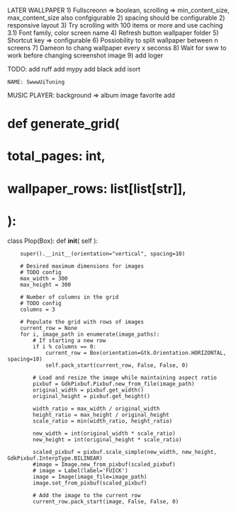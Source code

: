 LATER
  WALLPAPER
    1) Fullscreonn => boolean, scrolling => min_content_size, max_content_size also confgigurable
    2) spacing should be configurable
    2) responsive layout
    3) Try scrolling with 100 items or more and use caching
    3.1) Font family, color screen name
    4) Refresh button wallpaper folder
    5) Shortcut key => configurable
    6) Possiobility to split wallpaper between n screens
    7) Dameon to chang wallpaper every x seconss
    8) Wait for sww to work before changing screenshot image
    9) add loger

TODO:
  add ruff
  add mypy
  add black
  add isort

    NAME: SwwwUiTuning

MUSIC PLAYER:
  background => album image
  favorite add




# def generate_grid(
#     total_pages: int,
#     wallpaper_rows: list[list[str]],
# ):
class Plop(Box):
    def __init__(
        self
    ):

        super().__init__(orientation="vertical", spacing=10)

        # Desired maximum dimensions for images
        # TODO config
        max_width = 300
        max_height = 300

        # Number of columns in the grid
        # TODO config
        columns = 3

        # Populate the grid with rows of images
        current_row = None
        for i, image_path in enumerate(image_paths):
            # If starting a new row
            if i % columns == 0:
                current_row = Box(orientation=Gtk.Orientation.HORIZONTAL, spacing=10)
                self.pack_start(current_row, False, False, 0)

            # Load and resize the image while maintaining aspect ratio
            pixbuf = GdkPixbuf.Pixbuf.new_from_file(image_path)
            original_width = pixbuf.get_width()
            original_height = pixbuf.get_height()

            width_ratio = max_width / original_width
            height_ratio = max_height / original_height
            scale_ratio = min(width_ratio, height_ratio)

            new_width = int(original_width * scale_ratio)
            new_height = int(original_height * scale_ratio)

            scaled_pixbuf = pixbuf.scale_simple(new_width, new_height, GdkPixbuf.InterpType.BILINEAR)
            #image = Image.new_from_pixbuf(scaled_pixbuf)
            # image = Label(label='FUICK')
            image = Image(image_file=image_path)
            image.set_from_pixbuf(scaled_pixbuf)

            # Add the image to the current row
            current_row.pack_start(image, False, False, 0)